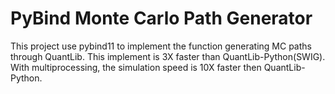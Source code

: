 PyBind Monte Carlo Path Generator
===
This project use pybind11 to implement the function generating MC paths through QuantLib. 
This implement is 3X faster than QuantLib-Python(SWIG).
With multiprocessing, the simulation speed is 10X faster then QuantLib-Python.  
